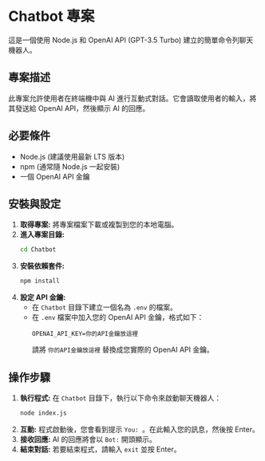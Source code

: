# Chatbot 專案

這是一個使用 Node.js 和 OpenAI API (GPT-3.5 Turbo) 建立的簡單命令列聊天機器人。

## 專案描述

此專案允許使用者在終端機中與 AI 進行互動式對話。它會讀取使用者的輸入，將其發送給 OpenAI API，然後顯示 AI 的回應。

## 必要條件

* Node.js (建議使用最新 LTS 版本)
* npm (通常隨 Node.js 一起安裝)
* 一個 OpenAI API 金鑰

## 安裝與設定

1.  **取得專案:** 將專案檔案下載或複製到您的本地電腦。
2.  **進入專案目錄:**
    ```bash
    cd Chatbot
    ```
3.  **安裝依賴套件:**
    ```bash
    npm install
    ```
4.  **設定 API 金鑰:**
    * 在 `Chatbot` 目錄下建立一個名為 `.env` 的檔案。
    * 在 `.env` 檔案中加入您的 OpenAI API 金鑰，格式如下：
        ```
        OPENAI_API_KEY=你的API金鑰放這裡
        ```
        請將 `你的API金鑰放這裡` 替換成您實際的 OpenAI API 金鑰。

## 操作步驟

1.  **執行程式:** 在 `Chatbot` 目錄下，執行以下命令來啟動聊天機器人：
    ```bash
    node index.js
    ```
2.  **互動:** 程式啟動後，您會看到提示 `You: `。在此輸入您的訊息，然後按 Enter。
3.  **接收回應:** AI 的回應將會以 `Bot:` 開頭顯示。
4.  **結束對話:** 若要結束程式，請輸入 `exit` 並按 Enter。
